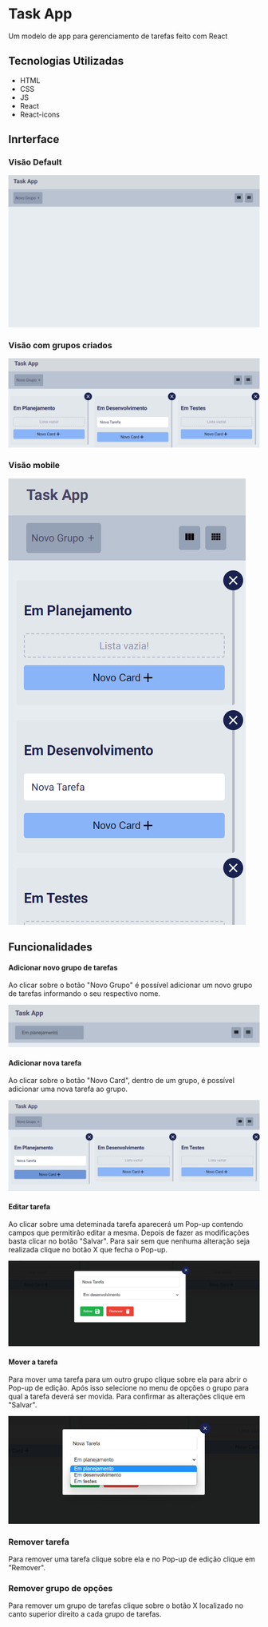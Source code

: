 # Task App
Um modelo de app para gerenciamento de tarefas feito com React

## Tecnologias Utilizadas
* HTML
* CSS
* JS
* React
* React-icons

## Inrterface

### Visão Default
![Visão default](./public/images/default.png)
### Visão com grupos criados
![Visão com groups](./public/images/groups.png)


### Visão mobile
![Visão com groups mobile](./public/images/versao-mobile.png)


## Funcionalidades

#### Adicionar novo grupo de tarefas
Ao clicar sobre o botão "Novo Grupo" é possível adicionar um novo grupo de tarefas informando o seu respectivo nome.

![Adicionar novo grupo de tarefas](./public/images/add-group.png)


#### Adicionar nova tarefa
Ao clicar sobre o botão "Novo Card", dentro de um grupo, é possível adicionar uma nova tarefa ao grupo.

![Adicionar nova tarefa](./public/images/add-task.png)

#### Editar tarefa
Ao clicar sobre uma deteminada tarefa aparecerá um Pop-up contendo campos que permitirão editar a mesma. Depois de fazer as modificações basta clicar no botão "Salvar". Para sair sem que nenhuma alteração seja realizada clique no botão X que fecha o Pop-up.

![Editar tarefa](./public/images/ed-1.png)


#### Mover a tarefa
Para mover uma tarefa para um outro grupo clique sobre ela para abrir o Pop-up de edição. Após isso selecione no menu de opções o grupo para qual a tarefa deverá ser movida. Para confirmar as alterações clique em "Salvar".

![Mover a tarefa](./public/images/ed-2.png)

### Remover tarefa
Para remover uma tarefa clique sobre ela e no Pop-up de edição clique em "Remover".

### Remover grupo de opções
Para  remover um grupo de tarefas clique sobre o botão X localizado no canto superior direito a cada grupo de tarefas.
